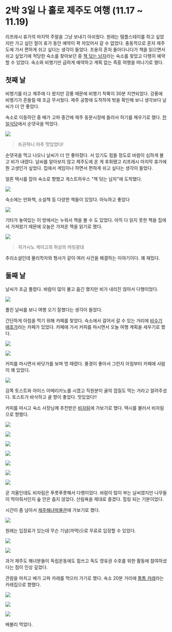 # 2박 3일 나 홀로 제주도 여행 (11.17 ~ 11.19)

리프레시 휴가의 마지막 주말을 그냥 보내기 아쉬웠다.
원래는 템플스테이를 하고 싶었지만 가고 싶던 절이 휴가 동안 예약이 꽉 차있어서 갈 수 없었다.
충동적으로 혼자 제주도에 가서 편하게 쉬고 싶다는 생각이 들었다.
조용히 혼자 돌아다니다가 책을 읽으면서 쉬고 싶었기에 적당한 숙소를 찾아보던 중 [책 닦는 남자](https://m.place.naver.com/accommodation/36209026/home)라는 숙소를 찾았고 다행히 예약할 수 있었다.
숙소와 비행기만 급하게 예약하고 계획 없는 즉흥 여행을 떠나기로 했다.

## 첫째 날

비행기를 타고 제주에 다 왔지만 강풍 때문에 비행기 착륙이 30분 지연되었다.
강풍에 비행기가 흔들릴 때 조금 무서웠다.
제주 공항에 도착하여 밖을 확인해 보니 생각보다 날씨가 더 안 좋았다.

숙소로 이동하던 중 배가 고파 중간에 제주 동문시장에 들러서 허기를 채우기로 했다.
[한일식당](https://naver.me/F6mxnVWU)에서 순댓국을 먹었다.

![](../assets/2023/11-17-jeju-soup.jpeg)

> 뜨끈하니 아주 맛있었다!

순댓국을 먹고 나오니 날씨가 더 안 좋아졌다.
서 있기도 힘들 정도로 바람이 심하게 불고 비가 내렸다.
날씨를 알아보지 않고 제주도에 온 게 후회됐고 리프레시 마지막 휴가에 뭔 고생인가 싶었다.
집에서 게임이나 하면서 편하게 쉬고 싶다는 생각이 들었다.

얼른 택시를 잡아 숙소로 향했고 게스트하우스 "책 닦는 남자"에 도착했다.

![](../assets/2023/11-17-bookman1.jpeg)

숙소에는 만화책, 소설책 등 다양한 책들이 있었다. 아늑하고 좋았다

![](../assets/2023/11-17-bookman2.jpeg)

기타가 놓여있는 이 방에서는 누워서 책을 볼 수 도 있었다.
아직 다 읽지 못한 책을 집에서 가져왔기 때문에 오늘은 가져온 책을 읽기로 했다.

![](../assets/2023/11-17-book.jpeg)

> 히가시노 게이고의 허상의 어릿광대

추리소설인데 물리학자와 형사가 같이 여러 사건을 해결하는 이야기이다. 꽤 재밌다.

## 둘째 날

날씨가 조금 풀렸다. 바람이 많이 불고 춥긴 했지만 비가 내리진 않아서 다행이었다.

![](../assets/2023/11-18-jeju-morning.jpeg)

풀린 날씨를 보니 여행 오기 잘했다는 생각이 들었다.

간단하게 아침을 먹기 위해 카페를 찾았다. 숙소에서 걸어서 갈 수 있는 거리에 [비수기 애호가](https://www.instagram.com/slowseasonlover/)라는 카페가 있었다.
카페에 가서 커피를 마시면서 오늘 여행 계획을 세우기로 했다.

![](../assets/2023/11-18-jeju-cafe.jpeg)

![](../assets/2023/11-18-jeju-cafe-view.jpeg)

커피를 마시면서 바닷가를 보며 멍 때렸다. 풍경이 좋아서 그런지 아침부터 카페에 사람이 꽤 있었다.

![](../assets/2023/11-18-jeju-cafe-brunch.jpeg)

감쪽 토스트와 아이스 아메리카노를 시켰고 직원분이 귤의 껍질도 먹는 거라고 알려주셨다.
토스트가 바삭하고 귤 향이 좋았다. 맛있었다!!

커피를 마시고 숙소 사장님께 추천받은 [비자림](https://naver.me/5zJofoaA)에 가보기로 했다.
택시를 불러서 비자림으로 향했다.

![](../assets/2023/11-18-bijarim7.jpeg)

![](../assets/2023/11-18-bijarim1.jpeg)

![](../assets/2023/11-18-bijarim2.jpeg)

![](../assets/2023/11-18-bijarim3.jpeg)

![](../assets/2023/11-18-bijarim4.jpeg)

![](../assets/2023/11-18-bijarim5.jpeg)

![](../assets/2023/11-18-bijarim6.jpeg)

곧 겨울인데도 비자림은 푸릇푸릇해서 다행이었다.
바람이 많이 부는 날씨였지만 나무들이 막아줘서인지 숲 안은 춥지 않았다.
산림욕을 제대로 즐겼다.
힐링 되는 기분이었다.

시간이 좀 남아서 [제주해녀박물관](https://naver.me/5B1vLwK7)에 가보기로 했다.

![](../assets/2023/11-18-museum.jpeg)

원래는 입장료가 있는데 무슨 기념(까먹)으로 무료로 입장할 수 있었다.

![](../assets/2023/11-18-haenyeo-meal.jpeg)

![](../assets/2023/11-18-haenyeo.jpeg)

과거 제주도 해녀분들이 독립운동에도 힘쓰고 독도 영유권 수호를 위한 활동에 참여하셨다는 점이 인상 깊었다.

관람을 마치고 배가 고파 카레를 먹으러 가기로 했다.
숙소 20분 거리에 [톰톰 카레](https://naver.me/IG6GEc53)라는 카레집으로 향했다.

![](../assets/2023/11-18-tomtom.jpeg)

![](../assets/2023/11-18-tomtom-menu.jpeg)

![](../assets/2023/11-18-tomtom-curry.jpeg)

배불리 먹었다.
